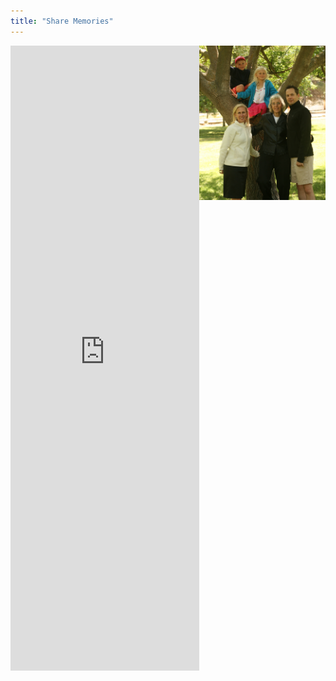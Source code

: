 ```yaml
---
title: "Share Memories"
---
```


<div>
<iframe src="https://docs.google.com/forms/d/e/1FAIpQLSfts_q_IM7SlPKPWmyH1kjOQk_Segl0syLO3zPSP-nf9FBYWQ/viewform?embedded=true" width="60%" height="1000" frameborder="0" marginheight="0" marginwidth="0">Loading…</iframe>
<img align="right" src="/uploads/IMG_8048_cropped.JPG" width="40%">
</div>
